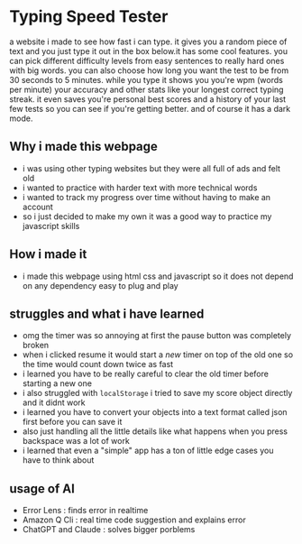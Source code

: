 # Typing Speed Tester
a website i made to see how fast i can type. it gives you a random piece of text and you just type it out in the box below.it has some cool features. you can pick different difficulty levels from easy sentences to really hard ones with big words. you can also choose how long you want the test to be from 30 seconds to 5 minutes. while you type it shows you you're wpm (words per minute) your accuracy and other stats like your longest correct typing streak. it even saves you're personal best scores and a history of your last few tests so you can see if you're getting better. and of course it has a dark mode.

## Why i made this webpage

* i was using other typing websites but they were all full of ads and felt old
* i wanted to practice with harder text with more technical words
* i wanted to track my progress over time without having to make an account
* so i just decided to make my own it was a good way to practice my javascript skills

## How i made it

* i made this webpage using html css and javascript so it does not depend on any dependency easy to plug and play

## struggles and what i have learned

*   omg the timer was so annoying at first the pause button was completely broken
*   when i clicked resume it would start a *new* timer on top of the old one so the time would count down twice as fast
*   i learned you have to be really careful to clear the old timer before starting a new one
*   i also struggled with `localStorage` i tried to save my score object directly and it didnt work
*   i learned you have to convert your objects into a text format called json first before you can save it
*   also just handling all the little details like what happens when you press backspace was a lot of work
*   i learned that even a "simple" app has a ton of little edge cases you have to think about

## usage of AI

* Error Lens : finds error in realtime
* Amazon Q Cli : real time code suggestion and explains error
* ChatGPT and Claude : solves bigger porblems